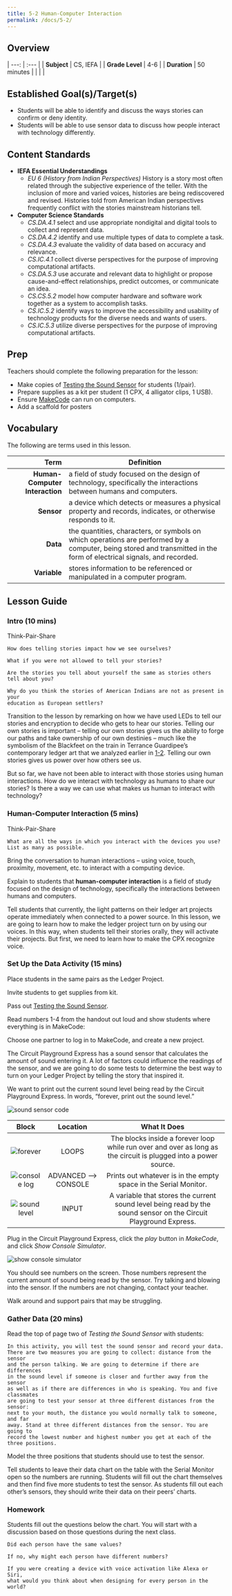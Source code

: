 ```yaml
---
title: 5-2 Human-Computer Interaction
permalink: /docs/5-2/
---
```

## Overview

| ---: | :--- |
| **Subject** | CS, IEFA |
| **Grade Level** | 4-6 |
| **Duration**  | 50 minutes  |
|   |   |

## Established Goal(s)/Target(s)
-	Students will be able to identify and discuss the ways stories can confirm or deny identity.
-	Students will be able to use sensor data to discuss how people interact with technology differently.

## Content Standards
- **IEFA Essential Understandings**
  - *EU 6 (History from Indian Perspectives)* History is a story most often related through the subjective experience of the teller. With the inclusion of more and varied voices, histories are being rediscovered and revised. Histories told from American Indian perspectives frequently conflict with the stories mainstream historians tell.
- **Computer Science Standards**
  - *CS.DA.4.1* select and use appropriate nondigital and digital tools to collect and represent data.
  - *CS.DA.4.2* identify and use multiple types of data to complete a task.
  - *CS.DA.4.3* evaluate the validity of data based on accuracy and relevance.
  - *CS.IC.4.1* collect diverse perspectives for the purpose of improving computational artifacts.
  - *CS.DA.5.3* use accurate and relevant data to highlight or propose cause-and-effect relationships, predict outcomes, or communicate an idea.
  - *CS.CS.5.2* model how computer hardware and software work together as a system to accomplish tasks.
  - *CS.IC.5.2* identify ways to improve the accessibility and usability of technology products for the diverse needs and wants of users.
  - *CS.IC.5.3* utilize diverse perspectives for the purpose of improving computational artifacts.

## Prep
Teachers should complete the following preparation for the lesson:

- Make copies of [Testing the Sound Sensor](../resources/5-2_sound-sensor.pdf) for students (1/pair).
- Prepare supplies as a kit per student (1 CPX, 4 alligator clips, 1 USB).
- Ensure [MakeCode](https://makecode.adafruit.com/) can run on computers.
- <span class="todo">Add a scaffold for posters</span>

## Vocabulary
The following are terms used in this lesson.

Term | Definition
---: | --
**Human-Computer Interaction**  |  a field of study focused on the design of technology, specifically the interactions between humans and computers.
**Sensor**  |  a device which detects or measures a physical property and records, indicates, or otherwise responds to it.
**Data**  |  the quantities, characters, or symbols on which operations are performed by a computer, being stored and transmitted in the form of electrical signals, and recorded.
**Variable**  |  stores information to be referenced or manipulated in a computer program.

## Lesson Guide

### Intro (10 mins)
Think-Pair-Share
```
How does telling stories impact how we see ourselves?  

What if you were not allowed to tell your stories?  

Are the stories you tell about yourself the same as stories others tell about you?  

Why do you think the stories of American Indians are not as present in your
education as European settlers?
```
Transition to the lesson by remarking on how we have used LEDs to tell our stories and encryption to decide who gets to hear our stories. Telling our own stories is important – telling our own stories gives us the ability to forge our paths and take ownership of our own destinies – much like the symbolism of the Blackfeet on the train in Terrance Guardipee’s contemporary ledger art that we analyzed earlier in [1-2](./1-2.md). Telling our own stories gives us power over how others see us.

But so far, we have not been able to interact with those stories using human interactions. How do we interact with technology as humans to share our stories? Is there a way we can use what makes us human to interact with technology?

### Human-Computer Interaction (5 mins)
Think-Pair-Share
```
What are all the ways in which you interact with the devices you use?  
List as many as possible.
```
Bring the conversation to human interactions – using voice, touch, proximity, movement, etc. to interact with a computing device.

Explain to students that **human-computer interaction** is a field of study focused on the design of technology, specifically the interactions between humans and computers.

Tell students that currently, the light patterns on their ledger art projects operate immediately when connected to a power source. In this lesson, we are going to learn how to make the ledger project turn on by using our voices. In this way, when students tell their stories orally, they will activate their projects. But first, we need to learn how to make the CPX recognize voice.

### Set Up the Data Activity (15 mins)
Place students in the same pairs as the Ledger Project.

Invite students to get supplies from kit.

Pass out [Testing the Sound Sensor](../resources/5-2_sound-sensor.pdf).

Read numbers 1-4 from the handout out loud and show students where everything is in MakeCode:

Choose one partner to log in to MakeCode, and create a new project.

The Circuit Playground Express has a sound sensor that calculates the amount of sound entering it. A lot of factors could influence the readings of the sensor, and we are going to do some tests to determine the best way to turn on your Ledger Project by telling the story that inspired it.

We want to print out the current sound level being read by the Circuit Playground Express. In words, “forever, print out the sound level.”

![sound sensor code](../resources/images/5-2_sound-sensor-code.png)

| Block | Location | What It Does |
| :---: |  :----:  |     :---:    |
| ![forever](../resources/images/5-2_forever-block.png)   | LOOPS  | The blocks inside a forever loop while run over and over as long as the circuit is plugged into a power source.  |
| ![console log](../resources/images/5-2_console-log-block.png) | ADVANCED --> CONSOLE  | Prints out whatever is in the empty space in the Serial Monitor.  |
| ![sound level](../resources/images/5-2_sound-level-block.png) | INPUT | A variable that stores the current sound level being read by the sound sensor on the Circuit Playground Express. |

Plug in the Circuit Playground Express, click the *play* button in *MakeCode*, and click *Show Console Simulator*.

![show console simulator](../resources/images/5-2_show-console-simulator.png)

You should see numbers on the screen. Those numbers represent the current amount of sound being read by the sensor. Try talking and blowing into the sensor. If the numbers are not changing, contact your teacher.

Walk around and support pairs that may be struggling.

### Gather Data (20 mins)
Read the top of page two of *Testing the Sound Sensor* with students:
```
In this activity, you will test the sound sensor and record your data.
There are two measures you are going to collect: distance from the sensor
and the person talking. We are going to determine if there are differences
in the sound level if someone is closer and further away from the sensor
as well as if there are differences in who is speaking. You and five classmates
are going to test your sensor at three different distances from the sensor:
next to your mouth, the distance you would normally talk to someone, and far
away. Stand at three different distances from the sensor. You are going to
record the lowest number and highest number you get at each of the three positions.
```
Model the three positions that students should use to test the sensor.

Tell students to leave their data chart on the table with the Serial Monitor open so the numbers are running. Students will fill out the chart themselves and then find five more students to test the sensor. As students fill out each other’s sensors, they should write their data on their peers’ charts.

### Homework
Students fill out the questions below the chart. You will start with a discussion based on those questions during the next class.
```
Did each person have the same values?  

If no, why might each person have different numbers?  

If you were creating a device with voice activation like Alexa or Siri,
what would you think about when designing for every person in the world?

```
